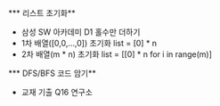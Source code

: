 *** 리스트 초기화**
- 삼성 SW 아카데미 D1 홀수만 더하기
- 1차 배열([0,0,...,0]) 초기화 list = [0] * n
- 2차 배열(m * n) 초기화 list = [[0] * n for i in range(m)]

*** DFS/BFS 코드 암기**
- 교재 기출 Q16 연구소
